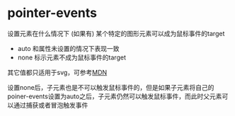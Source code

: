 # pointer-events

设置元素在什么情况下 (如果有) 某个特定的图形元素可以成为鼠标事件的target

- auto 和属性未设置的情况下表现一致
- none 标示元素不成为鼠标事件的target

其它值都只适用于svg，可参考[MDN](https://developer.mozilla.org/zh-CN/docs/Web/CSS/pointer-events)


设置none后，子元素也是不可以触发鼠标事件的，但是如果子元素将自己的poiner-events设置为auto之后，子元素仍然可以触发鼠标事件，而此时父元素可以通过捕获或者冒泡触发事件
